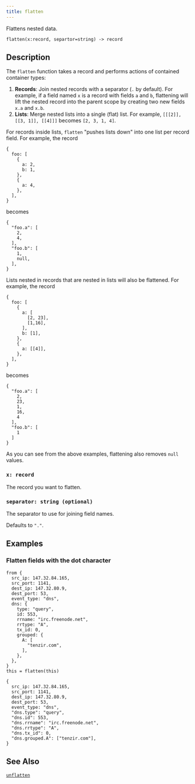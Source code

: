 ```yaml
---
title: flatten
---
```


Flattens nested data.

```tql
flatten(x:record, separtor=string) -> record
```

## Description

The `flatten` function takes a record and performs actions of contained
container types:

1. **Records**: Join nested records with a separator (`.` by default). For
   example, if a field named `x` is a record with fields `a` and `b`, flattening
   will lift the nested record into the parent scope by creating two new fields
   `x.a` and `x.b`.
2. **Lists**: Merge nested lists into a single (flat) list. For example,
   `[[[2]], [[3, 1]], [[4]]]` becomes `[2, 3, 1, 4]`.

For records inside lists, `flatten` "pushes lists down" into one list per record
field. For example, the record

```tql
{
  foo: [
    {
      a: 2,
      b: 1,
    },
    {
      a: 4,
    },
  ],
}
```

becomes

```tql
{
  "foo.a": [
    2,
    4,
  ],
  "foo.b": [
    1,
    null,
  ],
}
```

Lists nested in records that are nested in lists will also be flattened. For
example, the record

```tql
{
  foo: [
    {
      a: [
        [2, 23],
        [1,16],
      ],
      b: [1],
    },
    {
      a: [[4]],
    },
  ],
}
```

becomes

```tql
{
  "foo.a": [
    2,
    23,
    1,
    16,
    4
  ],
  "foo.b": [
    1
  ]
}
```

As you can see from the above examples, flattening also removes `null` values.

### `x: record`

The record you want to flatten.

### `separator: string (optional)`

The separator to use for joining field names.

Defaults to `"."`.

## Examples

### Flatten fields with the dot character

```tql
from {
  src_ip: 147.32.84.165,
  src_port: 1141,
  dest_ip: 147.32.80.9,
  dest_port: 53,
  event_type: "dns",
  dns: {
    type: "query",
    id: 553,
    rrname: "irc.freenode.net",
    rrtype: "A",
    tx_id: 0,
    grouped: {
      A: [
        "tenzir.com",
      ],
    },
  },
}
this = flatten(this)
```

```tql
{
  src_ip: 147.32.84.165,
  src_port: 1141,
  dest_ip: 147.32.80.9,
  dest_port: 53,
  event_type: "dns",
  "dns.type": "query",
  "dns.id": 553,
  "dns.rrname": "irc.freenode.net",
  "dns.rrtype": "A",
  "dns.tx_id": 0,
  "dns.grouped.A": ["tenzir.com"],
}
```

## See Also

[`unflatten`](unflatten)
